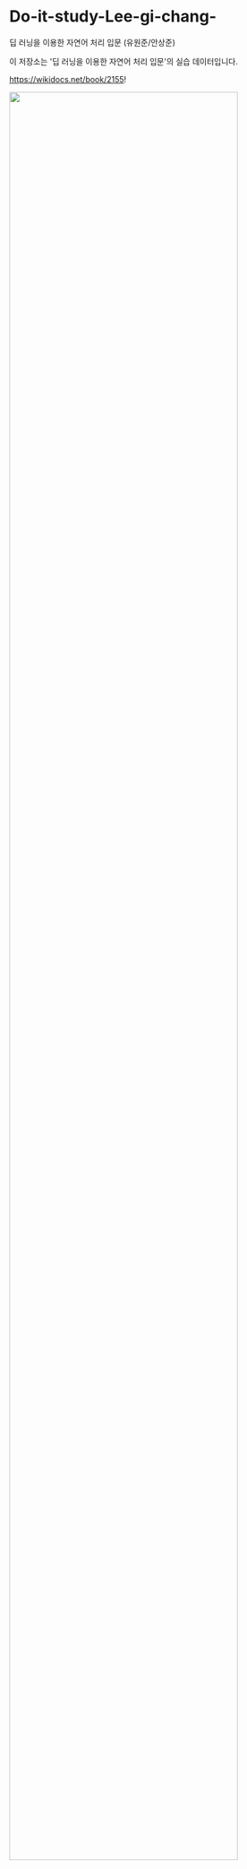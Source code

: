 # Do-it-study-Lee-gi-chang-
딥 러닝을 이용한 자연어 처리 입문 (유원준/안상준)

이 저장소는 '딥 러닝을 이용한 자연어 처리 입문'의 실습 데이터입니다. 

https://wikidocs.net/book/2155!

<img width="90%" src="https://user-images.githubusercontent.com/122717927/224620033-d45da3d3-ad27-48aa-896f-bdab83d5d9ff.png"/>
